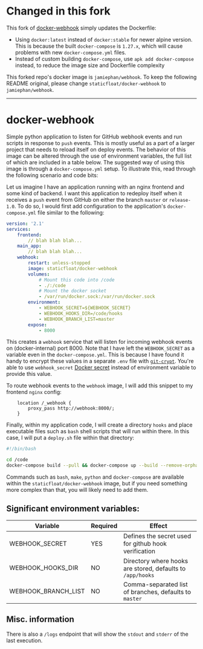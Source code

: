 # Changed in this fork
This fork of [docker-webhook](https://github.com/staticfloat/docker-webhook) simply updates the Dockerfile:

- Using `docker:latest` instead of `docker:stable` for newer alpine version. This is because the built `docker-compose` is `1.27.x`, which will cause problems with new `docker-compose.yml` files.
- Instead of custom building `docker-compose`, use `apk add docker-compose` instead, to reduce the image size and Dockerfile complexity

This forked repo's docker image is `jamiephan/webhook`. To keep the following README original, please change `staticfloat/docker-webhook` to `jamiephan/webhook`.

---

# docker-webhook

Simple python application to listen for GitHub webhook events and run scripts in response to `push` events.  This is mostly useful as a part of a larger project that needs to reload itself on deploy events.  The behavior of this image can be altered through the use of environment variables, the full list of which are included in a table below.  The suggested way of using this image is through a `docker-compose.yml` setup.  To illustrate this, read through the following scenario and code bits:

Let us imagine I have an application running with an nginx frontend and some kind of backend.  I want this application to redeploy itself when it receives a `push` event from GitHub on either the branch `master` or `release-1.0`.  To do so, I would first add configuration to the application's `docker-compose.yml` file similar to the following:

```yaml
version: '2.1'
services:
    frontend:
        // blah blah blah...
    main_app:
        // blah blah blah...
    webhook:
        restart: unless-stopped
        image: staticfloat/docker-webhook
        volumes:
            # Mount this code into /code
            - ./:/code
            # Mount the docker socket
            - /var/run/docker.sock:/var/run/docker.sock
        environment:
            - WEBHOOK_SECRET=${WEBHOOK_SECRET}
            - WEBHOOK_HOOKS_DIR=/code/hooks
            - WEBHOOK_BRANCH_LIST=master
        expose:
            - 8000
```

This creates a `webhook` service that will listen for incoming webhook events on (docker-internal) port 8000.  Note that I have left the `WEBHOOK_SECRET` as a variable even in the `docker-compose.yml`.  This is because I have found it handy to encrypt these values in a separate `.env` file with [`git-crypt`](https://github.com/AGWA/git-crypt).
You're able to use `webhook_secret` [Docker secret](https://docs.docker.com/compose/compose-file/#secrets) instead of environment variable to provide this value.

To route webhook events to the `webhook` image, I will add this snippet to my frontend `nginx` config:

```
    location /_webhook {
        proxy_pass http://webhook:8000/;
    }
```

Finally, within my application code, I will create a directory `hooks` and place executable files such as `bash` shell scripts that will run within there.  In this case, I will put a `deploy.sh` file within that directory:

```bash
#!/bin/bash

cd /code
docker-compose build --pull && docker-compose up --build --remove-orphans -d
```

Commands such as `bash`, `make`, `python` and `docker-compose` are available within the `staticfloat/docker-webhook` image, but if you need something more complex than that, you will likely need to add them.

## Significant environment variables:

| Variable            | Required | Effect                                                     |
| --------------------|----------|------------------------------------------------------------|
| WEBHOOK_SECRET      | YES      | Defines the secret used for github hook verification       |
| WEBHOOK_HOOKS_DIR   | NO       | Directory where hooks are stored, defaults to `/app/hooks` |
| WEBHOOK_BRANCH_LIST | NO       | Comma-separated list of branches, defaults to `master`     |

## Misc. information

There is also a `/logs` endpoint that will show the `stdout` and `stderr` of the last execution.

